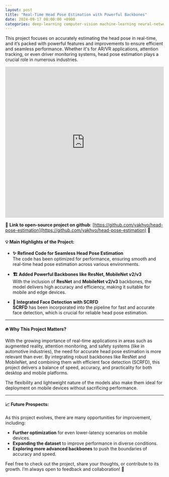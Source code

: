 ```yaml
---
layout: post
title: "Real-Time Head Pose Estimation with Powerful Backbones"
date: 2024-09-17 00:00:00 +0900
categories: deep-learning computer-vision machine-learning neural-networks head-pose-estimation
---
```


This project focuses on accurately estimating the head pose in real-time, and it’s packed with powerful features and improvements to ensure efficient and seamless performance. Whether it's for AR/VR applications, attention tracking, or even driver monitoring systems, head pose estimation plays a crucial role in numerous industries.

<iframe width="100%" height="480" src="https://www.youtube.com/embed/DF2mAlwRr04?si=a2I57L8x8KT6bdDS" title="YouTube video player" frameborder="0" allow="accelerometer; autoplay; clipboard-write; encrypted-media; gyroscope; picture-in-picture; web-share" referrerpolicy="strict-origin-when-cross-origin" allowfullscreen></iframe>

🚀 **Link to open-source project on github**: [https://github.com/yakhyo/head-pose-estimation](https://github.com/yakhyo/head-pose-estimation) 🔗

#### 💡 **Main Highlights of the Project:**

- **✨ Refined Code for Seamless Head Pose Estimation**  
  The code has been optimized for performance, ensuring smooth and real-time head pose estimation across various environments.

- **🏗 Added Powerful Backbones like ResNet, MobileNet v2/v3**  
  With the inclusion of **ResNet** and **MobileNet v2/v3** backbones, the model delivers high accuracy and efficiency, making it suitable for mobile and edge devices.

- **👤 Integrated Face Detection with SCRFD**  
  **SCRFD** has been incorporated into the pipeline for fast and accurate face detection, which is crucial for reliable head pose estimation.

---

#### 🔥 **Why This Project Matters?**

With the growing importance of real-time applications in areas such as augmented reality, attention monitoring, and safety systems (like in automotive industries), the need for accurate head pose estimation is more relevant than ever. By integrating robust backbones like ResNet and MobileNet, and combining them with efficient face detection (SCRFD), this project delivers a balance of speed, accuracy, and practicality for both desktop and mobile platforms.

The flexibility and lightweight nature of the models also make them ideal for deployment on mobile devices without sacrificing performance.

---

#### 📈 **Future Prospects:**

As this project evolves, there are many opportunities for improvement, including:

- **Further optimization** for even lower-latency scenarios on mobile devices.
- **Expanding the dataset** to improve performance in diverse conditions.
- **Exploring more advanced backbones** to push the boundaries of accuracy and speed.

Feel free to check out the project, share your thoughts, or contribute to its growth. I’m always open to feedback and collaboration! 💬
